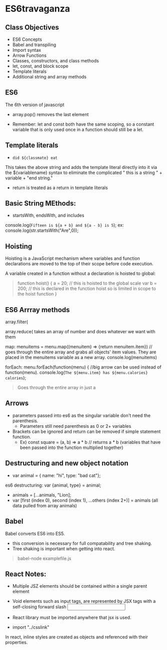 # ES6travaganza

## Class Objectives
+ ES6 Concepts
+ Babel and transpiling
+ Import syntax
+ Arrow Functions
+ Classes, constructors, and class methods
+ let, const, and block scope
+ Template literals
+ Additional string and array methods

## ES6
The 6th version of javascript

+ array.pop() removes the last element

+ Remember: let and const both have the same scoping, so a constant variable that is only used once in a function should still be a let.

## Template literals

+ `did ${classmate} eat`

This takes the above string and adds the template literal directly into it via the ${variablename} syntax to eliminate the complicated " this is a string " + variable + "end string."

+ return is treated as a return in template literals

## Basic String MEthods:

+ startsWith, endsWith, and includes

console.log(`Fifteen is ${a + b} and ${a - b} is 5`);
ex: console.log(str.startsWith("Are",0));

## Hoisting
Hoisting is a JavaScript mechanism where variables and function declarations are moved to the top of their scope before code execution.

A variable created in a function without a declaration is hoisted to global:

> function hoist() {
> a = 20; // this is hoisted to the global scale
> var b = 200; // this is declared in the function hoist so is limited in scope to the hoist function
> }

## ES6 Arrray methods
array.filter(

array.reduce(
takes an array of number and does whatever we want with them

map:
menuitems = menu.map((menuitem) => {return menuitem.item}) // goes through the entire array and grabs all objects' item values. They are placed in the menuitems variable as a new array.
console.log(menuitems)

forEach:
menu.forEach(function(menu) { //big arrow can be used instead of function(menu). 
console.log(`The ${menu.item} has ${menu.calories} calories`);

> Goes through the entire array in just a 

## Arrows
+ parameters passed into es6 as the singular variable don't need the parenthesis.
  * Parameters still need parenthesis as 0 or 2+ variables
+ Brackets can be ignored and return can be removed if simple statement function.
  * Ex) const square = (a, b) => a * b // returns a * b (variables that have been passed into the function multiplied together)
  
## Destructuring and new object notation
+ var animal = { name: "hi", type: "bad cat"};

es6 destructuring: var {animal, type} = animal;

+ animals = [...animals, "Lion];
+ var [first (index 0), second (index 1), ...others (index 2+)] = animals (all data pulled from array animals)

## Babel

Babel converts ES6 into ES5.
+ this conversion is necessary for full compatability and tree shaking.
+ Tree shaking is important when getting into react.

> babel-node examplefile.js

## React Notes:
+ Multiple JSZ elements should be contained within a single parent element
+ Void elements such as input tags, are represented by JSX tags with a self-closing forward slash <input />
+ React library must be imported anywhere that jsx is used.

+ import "../csslink"

In react, inline styles are created as objects and referenced with their properties.